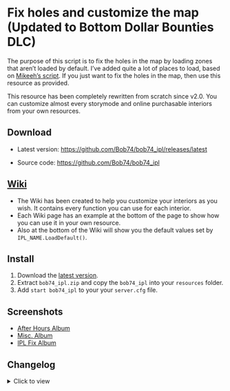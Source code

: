 # Fix holes and customize the map (Updated to Bottom Dollar Bounties DLC)

The purpose of this script is to fix the holes in the map by loading zones that aren’t loaded by default. I’ve added quite a lot of places to load, based on [Mikeeh’s script](https://forum.fivem.net/t/release-load-unloaded-ipls/5911). If you just want to fix the holes in the map, then use this resource as provided.

This resource has been completely rewritten from scratch since v2.0. You can customize almost every storymode and online purchasable interiors from your own resources.

## Download
- Latest version: https://github.com/Bob74/bob74_ipl/releases/latest

- Source code: https://github.com/Bob74/bob74_ipl

## [Wiki](https://github.com/Bob74/bob74_ipl/wiki)
- The Wiki has been created to help you customize your interiors as you wish. It contains every function you can use for each interior.
- Each Wiki page has an example at the bottom of the page to show how you can use it in your own resource.
- Also at the bottom of the Wiki will show you the default values set by `IPL_NAME.LoadDefault()`.

## Install
1. Download the [latest version](https://github.com/Bob74/bob74_ipl/releases/latest).
2. Extract `bob74_ipl.zip` and copy the `bob74_ipl` into your `resources` folder.
3. Add `start bob74_ipl` to your your `server.cfg` file.

## Screenshots
- [After Hours Album](https://imgur.com/a/Qg96l0D)
- [Misc. Album](https://imgur.com/a/cs9Ip4d)
- [IPL Fix Album](https://imgur.com/a/1Sfl4)

## Changelog

<details><summary>Click to view</summary>
(DD/MM/YYYY)

---
10/08/2024 - 2.3.1
- Fix world not rendering when inside security offices
- Fix typos in "Los Santos Tuners" files

02/07/2024 - 2.3.0
- Added "Bottom Dollar Bounties" support

14/04/2024 - 2.2.1
- Allow disabling San Andreas Mercenaries fixes
- Allow setting base game cargo ship as sunk
- Rename `ChopShopSalvage.Ipl.Load()` to `ChopShopSalvage.Ipl.Exterior.Load()`
- Rename `DrugWarsFreakshop.Ipl.Load()` to `DrugWarsFreakshop.Ipl.Exterior.Load()`
- Rename `DrugWarsGarage.Ipl.Load()` to `DrugWarsGarage.Ipl.Exterior.Load()`

06/04/2024 - 2.2.0
- Added "Los Santos Drug Wars" support
- Added "San Andreas Mercenaries" support
- Added "The Chop Shop" support
- Added missing base IPLs

27/03/2024 - 2.1.4
- North Yankton improvements (https://github.com/Bob74/bob74_ipl/pull/131 @TheIndra55)

05/12/2023 - 2.1.3
- Added missing train track near Davis Quartz (https://github.com/Bob74/bob74_ipl/pull/129 @TheIndra55)

10/01/2023 - 2.1.2
- Fix native and update native names (@NeenGame )

24/10/2022 - 2.1.1
- Fix vespucci beach wall hole
- Fix Boat House Door in Sandy Shores
- Fix GTA 5 24/7 Roof in Sandy Shores
- Fix Industrial Building near Lesters Warehouse
- Fix Collision Holes near Lost MC compound

11/10/2022 - 2.1.0a
- Make Doomsday Facility Objects non network

03/08/2022 - 2.1.0
- Added "The Criminal Enterprises" support

02/05/2022 - 2.0.15
- Reformatted code
- Removed unused .gitignore
- Bumped version in fxmanifest.lua
- Improved performance

21/04/2022 - 2.0.14
- Fix casino penthouse carpet patterns colors

12/02/2022 - 2.0.13a
- Fix Music Roof

12/02/2022 - 2.0.13
- Added Contract IPLs: Garage, Studio, Offices, Music Roof, Billboards

10/02/2022 - 2.0.12
- Fix FIB roof

07/02/2022 - 2.0.11
- Added Tuners IPLs: Garage, Meth Lab, Meetup

18/01/2022 - 2.0.10b
- Change water in yachts to be non-networked.

01/08/2021 - 2.0.10a
- Improved performance
- Fixed hole in the FIB fountain
- Fixed error appearing if casino IPL is loaded, but the game build is not sufficient
- Fixed a few typos in the README file

19/07/2021 - 2.0.10
- Added Diamond Casino IPLs: Casino, Garage, VIP garage, Penthouse
- Import: Forced refresh of CEO Garages
- Updated fxmanifest fx_version to cerulean
- Updated IPL list link in fxmanifest nad removed outdated Props list and Interior ID list
- Fixed export typo in `michael.lua`
- Removed unnecessary space in north_yankton IPL

27/05/2020 - 2.0.9a
- Fixed disabling Pillbox Hospital
- Fixed `ResetInteriorVariables`

23/04/2020 - 2.0.9
- Replaced deprecated __resource.lua with fxmanifest.lua
- Added ferris wheel on the Del Perro Pier
- Reformatted client.lua

20/10/2019 - 2.0.8
- Nightclubs: Added dry ice emitters
- Heist & Gunrunning: Added water to the yachts hot tubs (to enable/disable)
- Offices: Added a way to open and close the safes
- Facility: Added privacy glass
- Moved Bahama Mamas and PillBox Hospital in their own files
- Fixed error `ReleaseNamedRendertarget`
- Cleaned and optimized the code

22/03/2019 - 2.0.7c
- CEO Offices: Changed the default loaded garage to ImportCEOGarage4.Part.Garage2 in order to avoid Office glitches

15/01/2019 - 2.0.7b
- Nightclubs: Fixed a typo for the fake lights

15/01/2019 - 2.0.7a
- Nightclubs: Added the ability to set no podium (using `AfterHoursNightclubs.Interior.Podium.none`)

14/01/2019 - 2.0.7
- Changed the way Trevor’s trailer is handled and added a Wiki entry.
- Added a way to open or close Zancudo’s gates with a Wiki entry.

12/01/2019 - 2.0.6
- Added nightclubs interior and exteriors
- Removed Zancudo gates by default (file bob74_ipl/gtav/base.lua: RequestIpl("CS3_07_MPGates") is now commented)

29/12/2018 - 2.0.5a
- Fixed the name of the BikerClubhouse1 export

19/12/2018 - 2.0.5
- Fixed a typo that prevents the printers, security stuff, and cash piles to spawn in the counterfeit cash factory

10/11/2018 - 2.0.4
- Fixed an issue where the clubhouse2 lower walls wouldn’t be colored on the first resource start
- Fixed gang members names using an old format
- Disabled the Mod shop from CEO garage 3 (ImportCEOGarage3) because it is overlapping with CEO office 3 (FinanceOffice3)

08/11/2018 - 2.0.3
- Added biker gang’s name, missions, and members pictures
- Added CEO office organization’s name

05/11/2018 - 2.0.1
- Removed overlapping Zancudo River
- Added the trailer near Zancudo River

04/11/2018 - 2.0.0
- Plugin totally rewritten
- Support for all DLC (up to The Doomsday Heist)
- Ability to easily customize story mode and online purchasable interiors
- You can still use it as it is if you want IPL and interiors to be loaded, the plugin sets a default style for each one
- Check out the Wiki to find out how: https://github.com/Bob74/bob74_ipl/wiki

26/06/2017
- Added optional IPL
- Bunkers exteriors (enabled)
- Bunkers interior
- CEO Offices
- Bikers places (some are still buggy)
- Import/Export locations
- Removed the trick to open Lost’s safehouse since the last update already opens it

19/06/2017
- Fix hole in Zancudo River
- Fix hole in Cassidy Creek
- Add optional graffiti on some billboards (enabled by default)
- Opened Lost’s safehouse interior

14/06/2017
- Original release
</details>
